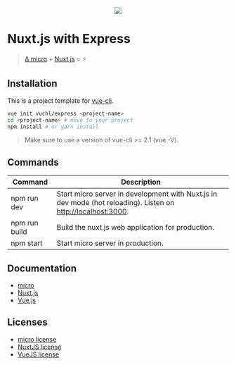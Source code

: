 <p align="center"><img src="https://cloud.githubusercontent.com/assets/904724/22470179/b84f58d8-e7ce-11e6-995b-0933711ca566.png"></p>


# Nuxt.js with Express

> [Δ micro](https://github.com/zeit/micro) + [Nuxt.js](https://nuxtjs.org) = :zap:

## Installation

This is a project template for [vue-cli](https://github.com/vuejs/vue-cli).

```bash
vue init vuchl/express <project-name>
cd <project-name> # move to your project
npm install # or yarn install
```

> Make sure to use a version of vue-cli >= 2.1 (vue -V).

<!--## ExpressJS Changes

- The `routes` directory is called `api`.
-->
## Commands

| Command | Description |
|---------|-------------|
| npm run dev | Start micro server in development with Nuxt.js in dev mode (hot reloading). Listen on [http://localhost:3000](http://localhost:3000). |
| npm run build | Build the nuxt.js web application for production. |
| npm start | Start micro server in production. |

<!--## Live Demo

[https://express.nuxtjs.org](https://express.nuxtjs.org)

now.sh
-->
## Documentation

- [micro](https://github.com/zeit/micro)
- [Nuxt.js](https://nuxtjs.org/guide/)
- [Vue.js](http://vuejs.org/guide/)

## Licenses

- [micro license](https://github.com/zeit/micro/blob/master/LICENSE.md)
- [NuxtJS license](https://github.com/nuxt/nuxt.js/blob/master/LICENSE.md)
- [VueJS license](https://github.com/vuejs/vue/blob/master/LICENSE)
